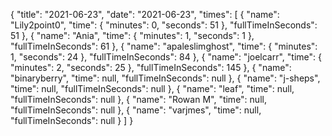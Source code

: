 {
  "title": "2021-06-23",
  "date": "2021-06-23",
  "times": [
    {
      "name": "Lily2point0",
      "time": {
        "minutes": 0,
        "seconds": 51
      },
      "fullTimeInSeconds": 51
    },
    {
      "name": "Ania",
      "time": {
        "minutes": 1,
        "seconds": 1
      },
      "fullTimeInSeconds": 61
    },
    {
      "name": "apaleslimghost",
      "time": {
        "minutes": 1,
        "seconds": 24
      },
      "fullTimeInSeconds": 84
    },
    {
      "name": "joelcarr",
      "time": {
        "minutes": 2,
        "seconds": 25
      },
      "fullTimeInSeconds": 145
    },
    {
      "name": "binaryberry",
      "time": null,
      "fullTimeInSeconds": null
    },
    {
      "name": "j-sheps",
      "time": null,
      "fullTimeInSeconds": null
    },
    {
      "name": "leaf",
      "time": null,
      "fullTimeInSeconds": null
    },
    {
      "name": "Rowan M",
      "time": null,
      "fullTimeInSeconds": null
    },
    {
      "name": "varjmes",
      "time": null,
      "fullTimeInSeconds": null
    }
  ]
}